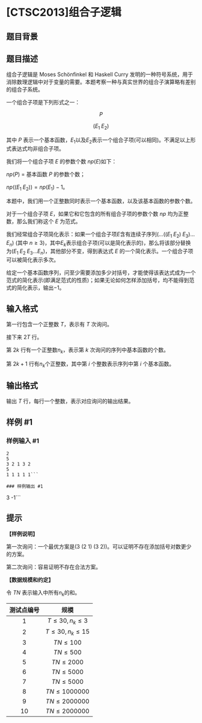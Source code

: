 # [CTSC2013]组合子逻辑

## 题目背景



## 题目描述

组合子逻辑是 Moses Schönfinkel 和 Haskell Curry 发明的一种符号系统，用于消除数理逻辑中对于变量的需要。本题考察一种与真实世界的组合子演算略有差别的组合子系统。

一个组合子项是下列形式之一：

$$P$$

$$(E_1\;E_2)$$

其中 $P$ 表示一个基本函数，$E_1$以及$E_2$表示一个组合子项(可以相同)。不满足以上形式表达式均非组合子项。

我们将一个组合子项 $E$ 的参数个数 $np(E)$如下：

$np(P)$ = 基本函数 $P$ 的参数个数；

$np((E_1\;E_2)) = np(E_1) - 1$。

本题中，我们用一个正整数同时表示一个基本函数，以及该基本函数的参数个数。

对于一个组合子项 $E$，如果它和它包含的所有组合子项的参数个数 $np$ 均为正整数，那么我们称这个 $E$ 为范式。

我们经常组合子项简化表示：如果一个组合子项$E$含有连续子序列$(… ((E_1\;E_2)\;E_3) …E_n)$ (其中 $n ≥ 3$)，其中$E_k$表示组合子项(可以是简化表示的)，那么将该部分替换为$(E_1\;E_2\;E_3 … E_n)$，其他部分不变，得到表达式 $E$ 的一个简化表示。一个组合子项可以被简化表示多次。

给定一个基本函数序列，问至少需要添加多少对括号，才能使得该表达式成为一个范式的简化表示(即满足范式的性质)；如果无论如何怎样添加括号，均不能得到范式的简化表示，输出$-1$。

## 输入格式

第一行包含一个正整数 $T$，表示有 $T$ 次询问。

接下来 $2T$ 行。

第 $2k$ 行有一个正整数$n_k$，表示第 $k$ 次询问的序列中基本函数的个数。

第 $2k + 1$ 行有$n_k$个正整数，其中第 $i$ 个整数表示序列中第 $i$ 个基本函数。

## 输出格式

输出 $T$ 行，每行一个整数，表示对应询问的输出结果。

## 样例 #1

### 样例输入 #1
```
2
5
3 2 1 3 2
5
1 1 1 1 1```

### 样例输出 #1

```
3
-1```

## 提示

**【样例说明】**

第一次询问：一个最优方案是(3 (2 1) (3 2))。可以证明不存在添加括号对数更少的方案。

第二次询问：容易证明不存在合法方案。

**【数据规模和约定】**

令 $TN$ 表示输入中所有$n_k$的和。

测试点编号|规模
:-:|:-:
1|$T ≤ 30,n_k ≤ 3$
2|$T ≤ 30,n_k ≤ 15$
3|$TN ≤ 100$
4|$TN ≤ 500$
5|$TN ≤ 2000$
6|$TN ≤ 5000$
7|$TN ≤ 5000$
8|$TN ≤ 1000000$
9|$TN ≤ 2000000$
10|$TN ≤ 2000000$
